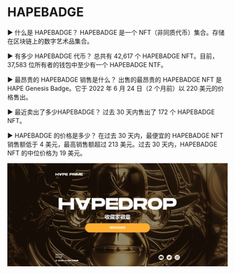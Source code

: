 # HAPEBADGE

▶ 什么是 HAPEBADGE？
HAPEBADGE 是一个 NFT（非同质代币）集合。存储在区块链上的数字艺术品集合。

▶ 有多少 HAPEBADGE 代币？
总共有 42,617 个 HAPEBADGE NFT。目前，37,583 位所有者的钱包中至少有一个 HAPEBADGE NTF。

▶ 最昂贵的 HAPEBADGE 销售是什么？
出售的最昂贵的 HAPEBADGE NFT 是 HAPE Genesis Badge。它于 2022 年 6 月 24 日（2 个月前）以 220 美元的价格售出。

▶ 最近卖出了多少HAPEBADGE？
过去 30 天内售出了 172 个 HAPEBADGE NFT。

▶ HAPEBADGE 的价格是多少？
在过去 30 天内，最便宜的 HAPEBADGE NFT 销售额低于 4 美元，最高销售额超过 213 美元。过去 30 天内，HAPEBADGE NFT 的中位价格为 19 美元。

![nft](313413_new.png)
